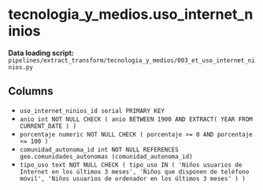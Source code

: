 # tecnologia_y_medios.uso_internet_ninios

**Data loading script:** `pipelines/extract_transform/tecnologia_y_medios/003_et_uso_internet_ninios.py`

## Columns

- `uso_internet_ninios_id serial PRIMARY KEY`
- `anio int NOT NULL CHECK ( anio BETWEEN 1900 AND EXTRACT( YEAR FROM CURRENT_DATE ) )`
- `porcentaje numeric NOT NULL CHECK ( porcentaje >= 0 AND porcentaje <= 100 )`
- `comunidad_autonoma_id int NOT NULL REFERENCES geo.comunidades_autonomas (comunidad_autonoma_id)`
- `tipo_uso text NOT NULL CHECK ( tipo_uso IN ( 'Niños usuarios de Internet en los últimos 3 meses', 'Niños que disponen de teléfono móvil', 'Niños usuarios de ordenador en los últimos 3 meses' ) )`

